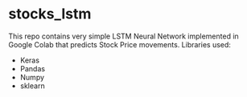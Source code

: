 # stocks_lstm
This repo contains very simple LSTM Neural Network implemented in Google Colab that predicts Stock Price movements. 
Libraries used: 

- Keras 
- Pandas
- Numpy
- sklearn
